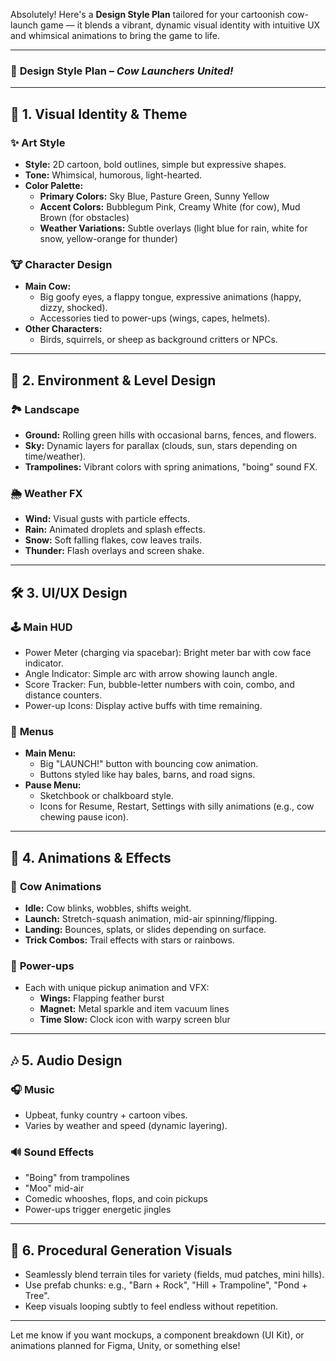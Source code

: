 Absolutely! Here's a **Design Style Plan** tailored for your cartoonish cow-launch game — it blends a vibrant, dynamic visual identity with intuitive UX and whimsical animations to bring the game to life.

---

### 🎨 **Design Style Plan** – *Cow Launchers United!*

---

## 🐄 1. **Visual Identity & Theme**

### ✨ **Art Style**
- **Style:** 2D cartoon, bold outlines, simple but expressive shapes.
- **Tone:** Whimsical, humorous, light-hearted.
- **Color Palette:**
  - **Primary Colors:** Sky Blue, Pasture Green, Sunny Yellow
  - **Accent Colors:** Bubblegum Pink, Creamy White (for cow), Mud Brown (for obstacles)
  - **Weather Variations:** Subtle overlays (light blue for rain, white for snow, yellow-orange for thunder)

### 🐮 **Character Design**
- **Main Cow:**
  - Big goofy eyes, a flappy tongue, expressive animations (happy, dizzy, shocked).
  - Accessories tied to power-ups (wings, capes, helmets).
- **Other Characters:**
  - Birds, squirrels, or sheep as background critters or NPCs.
  
---

## 🌳 2. **Environment & Level Design**

### 🏞 **Landscape**
- **Ground:** Rolling green hills with occasional barns, fences, and flowers.
- **Sky:** Dynamic layers for parallax (clouds, sun, stars depending on time/weather).
- **Trampolines:** Vibrant colors with spring animations, "boing" sound FX.

### 🌦 **Weather FX**
- **Wind:** Visual gusts with particle effects.
- **Rain:** Animated droplets and splash effects.
- **Snow:** Soft falling flakes, cow leaves trails.
- **Thunder:** Flash overlays and screen shake.

---

## 🛠️ 3. **UI/UX Design**

### 🕹️ **Main HUD**
- Power Meter (charging via spacebar): Bright meter bar with cow face indicator.
- Angle Indicator: Simple arc with arrow showing launch angle.
- Score Tracker: Fun, bubble-letter numbers with coin, combo, and distance counters.
- Power-up Icons: Display active buffs with time remaining.

### 🏁 **Menus**
- **Main Menu:**
  - Big "LAUNCH!" button with bouncing cow animation.
  - Buttons styled like hay bales, barns, and road signs.
- **Pause Menu:**
  - Sketchbook or chalkboard style.
  - Icons for Resume, Restart, Settings with silly animations (e.g., cow chewing pause icon).

---

## 💫 4. **Animations & Effects**

### 🐄 **Cow Animations**
- **Idle:** Cow blinks, wobbles, shifts weight.
- **Launch:** Stretch-squash animation, mid-air spinning/flipping.
- **Landing:** Bounces, splats, or slides depending on surface.
- **Trick Combos:** Trail effects with stars or rainbows.

### 🧃 **Power-ups**
- Each with unique pickup animation and VFX:
  - **Wings:** Flapping feather burst
  - **Magnet:** Metal sparkle and item vacuum lines
  - **Time Slow:** Clock icon with warpy screen blur

---

## 🎶 5. **Audio Design**

### 🎧 **Music**
- Upbeat, funky country + cartoon vibes.
- Varies by weather and speed (dynamic layering).

### 🔊 **Sound Effects**
- "Boing" from trampolines
- "Moo" mid-air
- Comedic whooshes, flops, and coin pickups
- Power-ups trigger energetic jingles

---

## 🧪 6. **Procedural Generation Visuals**

- Seamlessly blend terrain tiles for variety (fields, mud patches, mini hills).
- Use prefab chunks: e.g., "Barn + Rock", "Hill + Trampoline", "Pond + Tree".
- Keep visuals looping subtly to feel endless without repetition.

---

Let me know if you want mockups, a component breakdown (UI Kit), or animations planned for Figma, Unity, or something else!